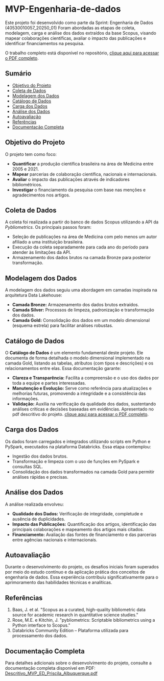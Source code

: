 # MVP-Engenharia-de-dados

Este projeto foi desenvolvido como parte da Sprint: Engenharia de Dados (40530010057_20250_01) 
Foram abordadas as etapas de coleta, modelagem, carga e análise dos dados extraídos da base Scopus, visando mapear colaborações científicas, avaliar o impacto das publicações e identificar financiamentos na pesquisa.

O trabalho completo está disponível no repositório, [clique aqui para acessar o PDF completo](./Descritivo_MVP_ED_Priscila_Albuquerque.pdf).


## Sumário
- [Objetivo do Projeto](#objetivo-do-projeto)
- [Coleta de Dados](#coleta-de-dados)
- [Modelagem dos Dados](#modelagem-dos-dados)
- [Catálogo de Dados](#catálogo-de-dados)
- [Carga dos Dados](#carga-dos-dados)
- [Análise dos Dados](#análise-dos-dados)
- [Autoavaliação](#autoavaliação)
- [Referências](#referências)
- [Documentação Completa](#documentação-completa)

## Objetivo do Projeto
O projeto tem como foco:
- **Quantificar** a produção científica brasileira na área de Medicina entre 2005 e 2021.
- **Mapear** parcerias de colaboração científica, nacionais e internacionais.
- **Avaliar** o impacto das publicações através de indicadores bibliométricos.
- **Investigar** o financiamento da pesquisa com base nas menções e agradecimentos nos artigos.

## Coleta de Dados
A coleta foi realizada a partir do banco de dados Scopus utilizando a API da *Pybliometrics*. Os principais passos foram:
- Seleção de publicações na área de Medicina com pelo menos um autor afiliado a uma instituição brasileira.
- Execução da coleta separadamente para cada ano do período para atender às limitações da API.
- Armazenamento dos dados brutos na camada Bronze para posterior transformação.

## Modelagem dos Dados
A modelagem dos dados seguiu uma abordagem em camadas inspirada na arquitetura Data Lakehouse:
- **Camada Bronze:** Armazenamento dos dados brutos extraídos.
- **Camada Silver:** Processos de limpeza, padronização e transformação dos dados.
- **Camada Gold:** Consolidação dos dados em um modelo dimensional (esquema estrela) para facilitar análises robustas.

## Catálogo de Dados
O **Catálogo de Dados** é um elemento fundamental deste projeto. Ele documenta de forma detalhada o modelo dimensional implementado na camada Gold, listando as tabelas, atributos (com tipos e descrições) e os relacionamentos entre elas. Essa documentação garante:
- **Clareza e Transparência:** Facilita a compreensão e o uso dos dados por toda a equipe e partes interessadas.
- **Manutenção e Evolução:** Serve como referência para atualizações e melhorias futuras, promovendo a integridade e a consistência das informações.
- **Validação:** Auxilia na verificação da qualidade dos dados, sustentando análises críticas e decisões baseadas em evidências.
Apresentado no pdf descritivo do projeto. [clique aqui para acessar o PDF completo](./Descritivo_MVP_ED_Priscila_Albuquerque.pdf).

## Carga dos Dados
Os dados foram carregados e integrados utilizando scripts em Python e PySpark, executados na plataforma Databricks. Essa etapa contemplou:
- Ingestão dos dados brutos.
- Transformação e limpeza com o uso de funções em PySpark e consultas SQL.
- Consolidação dos dados transformados na camada Gold para permitir análises rápidas e precisas.

## Análise dos Dados
A análise realizada envolveu:
- **Qualidade dos Dados:** Verificação de integridade, completude e ausência de duplicidades.
- **Impacto das Publicações:** Quantificação dos artigos, identificação das principais colaborações e mapeamento dos artigos mais citados.
- **Financiamento:** Avaliação das fontes de financiamento e das parcerias entre agências nacionais e internacionais.

## Autoavaliação
Durante o desenvolvimento do projeto, os desafios iniciais foram superados por meio do estudo contínuo e da aplicação prática dos conceitos de engenharia de dados. Essa experiência contribuiu significativamente para o aprimoramento das habilidades técnicas e analíticas.

## Referências
1. Baas, J. et al. "Scopus as a curated, high-quality bibliometric data source for academic research in quantitative science studies."  
2. Rose, M.E. e Kitchin, J. "pybliometrics: Scriptable bibliometrics using a Python interface to Scopus."  
3. Databricks Community Edition – Plataforma utilizada para processamento dos dados.

## Documentação Completa
Para detalhes adicionais sobre o desenvolvimento do projeto, consulte a documentação completa disponível em PDF:  
[Descritivo_MVP_ED_Priscila_Albuquerque.pdf](./Descritivo_MVP_ED_Priscila_Albuquerque.pdf)

